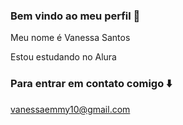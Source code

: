 ### Bem vindo ao meu perfil 💙

Meu nome é Vanessa Santos

Estou estudando no Alura 
### Para entrar em contato comigo ⬇️
vanessaemmy10@gmail.com
